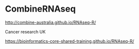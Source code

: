 # CombineRNAseq

http://combine-australia.github.io/RNAseq-R/



Cancer research UK

https://bioinformatics-core-shared-training.github.io/RNAseq-R/


#
